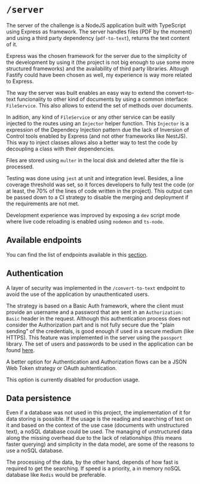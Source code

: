 # `/server`

The server of the challenge is a NodeJS application built with TypeScript using Express as framework. The server handles files (PDF by the moment) and using a third party dependency (`pdf-to-text`), returns the text content of it.

Express was the chosen framework for the server due to the simplicity of the development by using it (the project is not big enough to use some more structured frameworks) and the availability of third party libraries. Altough Fastify could have been chosen as well, my experience is way more related to Express.

The way the server was built enables an easy way to extend the convert-to-text funcionality to other kind of documents by using a common interface: `FileService`. This also allows to extend the set of methods over documents.

In adition, any kind of `FileService` or any other service can be easily injected to the routes using an `Injector` helper function. This `Injector` is a expression of the Dependecy Injection pattern due the lack of Inversion of Control tools enabled by Express (and not other frameworks like NestJS). This way to inject classes allows also a better way to test the code by decoupling a class with their dependencies.

Files are stored using `multer` in the local disk and deleted after the file is processed.

Testing was done using `jest` at unit and integration level. Besides, a line coverage threshold was set, so it forces developers to fully test the code (or at least, the 70% of the lines of code written in the project). This output can be passed down to a CI strategy to disable the merging and deployment if the requirements are not met.

Development experience was improved by exposing a `dev` script mode where live code reloading is enabled using `nodemon` and `ts-node`.


## Available endpoints

You can find the list of endpoints available in this [section](/docs/api.md).


## Authentication

A layer of security was implemented in the `/convert-to-text` endpoint to avoid the use of the application by unauthenticated users. 

The strategy is based on a Basic Auth framework, where the client must provide an username and a password that are sent in an `Authorization: Basic` header in the request. Although this authentication process does not consider the Authorization part and is not fully secure due the "plain sending" of the credentials, is good enough if used in a secure medium (like HTTPS). This feature was implemented in the server using the `passport` library. The set of users and passwords to be used in the application can be found [here](/docs/credentials.md).

A better option for Authentication and Authorization flows can be a JSON Web Token strategy or OAuth auhtentication. 

This option is currently disabled for production usage.

## Data persistence

Even if a database was not used in this project, the implementation of it for data storing is possible. If the usage is the reading and searching of text on it and based on the context of the use case (documents with unstructured text), a noSQL database could be used. The managing of unstructured data along the missing overhead due to the lack of relationships (this means faster querying) and simplicity in the data model, are some of the reasons to use a noSQL database.

The processing of the data, by the other hand, depends of how fast is required to get the searching. If speed is a priority, a in memory noSQL database like `Redis` would be preferable.